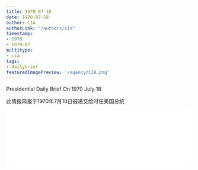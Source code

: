 ```yaml
---
title: 1970-07-18
date: 1970-07-18
author: CIA 
authorLink: "/authors/cia"
timestamp: 
- 1970
- 1970-07
multitype: 
- cia
tags: 
- dailybrief
featuredImagePreview: '/agency/CIA.png'
---
```



Presidential Daily Brief On 1970 July 18

此情报简报于1970年7月18日被递交给时任美国总统

<!--more-->





<div id="over" style="width:100%; overflow:hidden"> <iframe id="sFrame" name="sFrame" frameborder="no" border="0"  allowfullscreen marginwidth="0" scrolling="no" src = " /CIA/1970-07-18.html "  style = " position:absulute; width: 806px; top: 300;" > </iframe> </div>